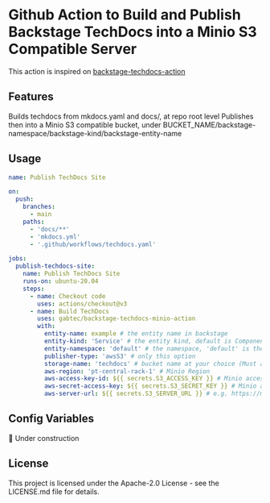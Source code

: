 # Github Action to Build and Publish Backstage TechDocs into a Minio S3 Compatible Server

This action is inspired on [backstage-techdocs-action](https://github.com/Staffbase/backstage-techdocs-action)

## Features

Builds techdocs from mkdocs.yaml and docs/, at repo root level
Publishes then into a Minio S3 compatible bucket, under BUCKET_NAME/backstage-namespace/backstage-kind/backstage-entity-name

## Usage

```yaml
name: Publish TechDocs Site

on:
  push:
    branches:
      - main
    paths:
      - 'docs/**'
      - 'mkdocs.yml'
      - '.github/workflows/techdocs.yaml'

jobs:
  publish-techdocs-site:
    name: Publish TechDocs Site
    runs-on: ubuntu-20.04
    steps:
      - name: Checkout code
        uses: actions/checkout@v3
      - name: Build TechDocs
        uses: gabtec/backstage-techdocs-minio-action
        with:
          entity-name: example # the entity name in backstage
          entity-kind: 'Service' # the entity kind, default is Component
          entity-namespace: 'default' # the namespace, 'default' is the default
          publisher-type: 'awsS3' # only this option
          storage-name: 'techdocs' # bucket name at your choice (Must already exist)
          aws-region: 'pt-central-rack-1' # Minio Region
          aws-access-key-id: ${{ secrets.S3_ACCESS_KEY }} # Minio accessKeyId
          aws-secret-access-key: ${{ secrets.S3_SECRET_KEY }} # Minio accessSecretKey
          aws-server-url: ${{ secrets.S3_SERVER_URL }} # e.g. https://minio.example.org:9000 (api)
```

## Config Variables

:construction: Under construction

## License

This project is licensed under the Apache-2.0 License - see the LICENSE.md file for details.
